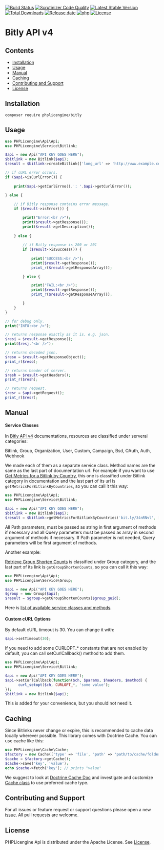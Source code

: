 [![Build Status](https://travis-ci.com/phplicengine/bitly.svg?branch=master)](https://travis-ci.com/phplicengine/bitly)
[![Scrutinizer Code Quality](https://scrutinizer-ci.com/g/phplicengine/bitly/badges/quality-score.png?b=master)](https://scrutinizer-ci.com/g/phplicengine/bitly/?branch=master)
[![Latest Stable Version](https://img.shields.io/packagist/v/phplicengine/bitly?label=version)](https://packagist.org/packages/phplicengine/bitly)
[![Total Downloads](https://img.shields.io/packagist/dt/phplicengine/bitly?color=blue)](https://packagist.org/packages/phplicengine/bitly)
[![Release date](https://img.shields.io/github/release-date/phplicengine/bitly)](https://packagist.org/packages/phplicengine/bitly)
[![php](https://img.shields.io/packagist/php-v/phplicengine/bitly)](https://packagist.org/packages/phplicengine/bitly)
[![License](https://img.shields.io/packagist/l/phplicengine/bitly)](https://packagist.org/packages/phplicengine/bitly)



# Bitly API v4

## Contents
* [Installation](#installation)
* [Usage](#usage)
* [Manual](#manual)
* [Caching](#caching)
* [Contributing and Support](#contributing-and-support)
* [License](#license)

## Installation
```
composer require phplicengine/bitly
```

## Usage
```php
use PHPLicengine\Api\Api;
use PHPLicengine\Service\Bitlink;

$api = new Api("API KEY GOES HERE");
$bitlink = new Bitlink($api);
$result = $bitlink->createBitlink(['long_url' => 'http://www.example.com']);

// if cURL error occurs.
if ($api->isCurlError()) {
    
    print($api->getCurlErrno().': '.$api->getCurlError());
    
} else {

    // if Bitly response contains error message.
    if ($result->isError()) {

        print("Error:<br />");
        print($result->getResponse());
        print($result->getDescription());
    
    } else {
    
        // if Bitly response is 200 or 201
        if ($result->isSuccess()) {
        
            print("SUCCESS:<br />");
            print($result->getResponse());
            print_r($result->getResponseArray());

        } else {

            print("FAIL:<br />");
            print($result->getResponse());
            print_r($result->getResponseArray());

        }
    }
}

// for debug only.
print("INFO:<br />");

// returns response exactly as it is. e.g. json.
$resj = $result->getResponse();
print($resj."<br />");

// returns decoded json.
$reso = $result->getResponseObject();
print_r($reso);

// returns header of server.
$resh = $result->getHeaders();
print_r($resh);

// returns request.
$resr = $api->getRequest();
print_r($resr);
```

## Manual

#### Service Classes

In [Bitly API v4](https://dev.bitly.com/api-reference) documentations, resources are classified under serveral categories:

Bitlink, Group, Organization, User, Custom, Campaign, Bsd, OAuth, Auth, Webhook

We made each of them as a separate service class. Method names are the same as the last part of documentation url.
For example if you want to use [Get Metrics for a Bitlink by Country](https://dev.bitly.com/api-reference#getMetricsForBitlinkByCountries), this one is classified under Bitlink category in documentation and the last part of its url is `getMetricsForBitlinkByCountries`, so you can call it this way:

```php
use PHPLicengine\Api\Api;
use PHPLicengine\Service\Bitlink;

$api = new Api("API KEY GOES HERE");
$bitlink = new Bitlink($api);
$result = $bitlink->getMetricsForBitlinkByCountries('bit.ly/34nRNvl', ['unit' => 'day', 'units' => -1]);
```

All Path parameters, must be passed as string in first argument of methods if necessary and all Query parameters must be passed as array in second argument of methods if necessary. If Path parameter is not needed, Query parameters will be first argument of methods.

Another example:

[Retrieve Group Shorten Counts](https://dev.bitly.com/api-reference#getGroupShortenCounts) is classified under Group category, and the last part of its link is `getGroupShortenCounts`, so you can call it this way:

```php
use PHPLicengine\Api\Api;
use PHPLicengine\Service\Group;

$api = new Api("API KEY GOES HERE");
$group = new Group($api);
$result = $group->getGroupShortenCounts($group_guid);
```

Here is [list of available service classes and methods](Services.md).

#### Custom cURL Options

By default cURL timeout is 30. You can change it with:
```php
$api->setTimeout(30);
```

If you need to add some CURLOPT_* constants that are not enabled by default, you can call setCurlCallback() method to add them.

```php
use PHPLicengine\Api\Api;
use PHPLicengine\Service\Bitlink;

$api = new Api("API KEY GOES HERE");
$api->setCurlCallback(function($ch, $params, $headers, $method) { 
      curl_setopt($ch, CURLOPT_*, 'some value'); 
}); 
$bitlink = new Bitlink($api);
```
This is added for your convenience, but you should not need it.

## Caching
Since Bitlinks never change or expire, this is recommended to cache data locally wherever possible. This library comes with Doctrine Cache. You can use cache like this:
```php
use PHPLicengine\Cache\Cache;
$factory = new Cache(['type' => 'file', 'path' => 'path/to/cache/folder']);
$cache = $factory->getCache();
$cache->save('key', 'value');
echo $cache->fetch('key'); // prints "value"
```
We suggest to look at [Doctrine Cache Doc](https://www.doctrine-project.org/projects/doctrine-cache/en/1.8/index.html) and investigate and customize [Cache class](lib/PHPLicengine/Cache/Cache.php) to use preferred cache type.

## Contributing and Support
For all issues or feature request or support questions please open a new [issue](https://github.com/phplicengine/bitly/issues). All pull requests are welcome.

## License
PHPLicengine Api is distributed under the Apache License. See [License](LICENSE).
